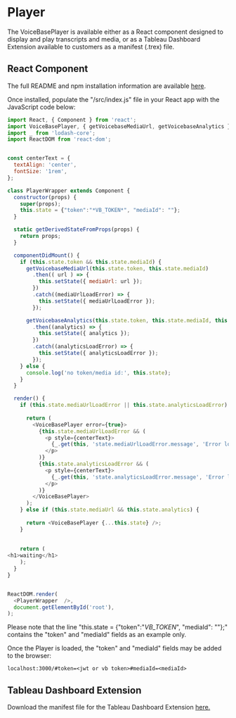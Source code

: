 # Player

The VoiceBasePlayer is available either as a React component designed to display and play transcripts and media, or as a Tableau Dashboard Extension available to customers as a manifest (.trex) file. 

## React Component 

The full README and npm installation information are available [here](https://www.npmjs.com/package/@voicebase/react-player).

Once installed, populate the "/src/index.js" file in your React app with the JavaScript code below:

```js
import React, { Component } from 'react';
import VoiceBasePlayer, { getVoicebaseMediaUrl, getVoicebaseAnalytics } from '@voicebase/react-player';
import _ from 'lodash-core';
import ReactDOM from 'react-dom';


const centerText = {
  textAlign: 'center',
  fontSize: '1rem',
};

class PlayerWrapper extends Component {
  constructor(props) {
    super(props);
    this.state = {"token":"*VB_TOKEN*", "mediaId": ""};
  }

  static getDerivedStateFromProps(props) {
    return props;
  }

  componentDidMount() {
    if (this.state.token && this.state.mediaId) {
      getVoicebaseMediaUrl(this.state.token, this.state.mediaId)
        .then(( url ) => {
          this.setState({ mediaUrl: url });
        })
        .catch((mediaUrlLoadError) => {
          this.setState({ mediaUrlLoadError });
        });

      getVoicebaseAnalytics(this.state.token, this.state.mediaId, this.state.apiSuffix)
        .then((analytics) => {
          this.setState({ analytics });
        })
        .catch((analyticsLoadError) => {
          this.setState({ analyticsLoadError });
        });
    } else {
      console.log('no token/media id:', this.state);
    }
  }

  render() {
    if (this.state.mediaUrlLoadError || this.state.analyticsLoadError) {
     
      return (
        <VoiceBasePlayer error={true}>
          {this.state.mediaUrlLoadError && (
            <p style={centerText}>
              {_.get(this, 'state.mediaUrlLoadError.message', 'Error loading Media')}
            </p>
          )}
          {this.state.analyticsLoadError && (
            <p style={centerText}>
              {_.get(this, 'state.analyticsLoadError.message', 'Error loading Analytics')}
            </p>
          )}
        </VoiceBasePlayer>
      );
    } else if (this.state.mediaUrl && this.state.analytics) {
     
      return <VoiceBasePlayer {...this.state} />;
    }
   
    
    return (
<h1>waiting</h1>
    );
  }
}


ReactDOM.render(
  <PlayerWrapper  />,
  document.getElementById('root'),
);
```
Please note that the line "this.state = {"token":"*VB_TOKEN*", "mediaId": ""};" contains the "token" and "mediaId" fields as an example only.

Once the Player is loaded, the "token" and "mediaId" fields may be added to the browser:
```
localhost:3000/#token=<jwt or vb token>#mediaId=<mediaId>
```



## Tableau Dashboard Extension

Download the manifest file for the Tableau Dashboard Extension <a href="https://github.com/voicebase/voicebase-docs/blob/v3/VoiceBasePlayer.trex" download>here.</a>







